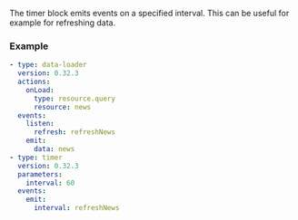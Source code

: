 The timer block emits events on a specified interval. This can be useful for example for refreshing
data.

### Example

```yaml
- type: data-loader
  version: 0.32.3
  actions:
    onLoad:
      type: resource.query
      resource: news
  events:
    listen:
      refresh: refreshNews
    emit:
      data: news
- type: timer
  version: 0.32.3
  parameters:
    interval: 60
  events:
    emit:
      interval: refreshNews
```

